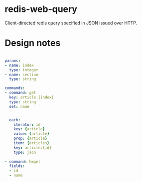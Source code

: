 # redis-web-query

Client-directed redis query specified in JSON issued over HTTP.

# Design notes

```yaml

params: 
- name: index
  type: integer
- name: section
  type: string

commands:
- command: get  
  key: article:{index}
  type: string
  set: name


  each:
    iterator: id
    key: {article}
    value: {article}
    prop: {article}
    item: {articles}
    key: article:{id}
    type: json
  
- command: hmget
  fields: 
  - id
  - name
  
  
```
